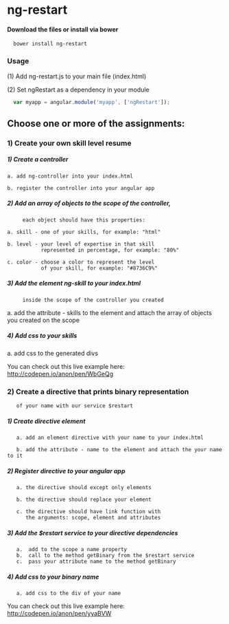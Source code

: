 ng-restart
==========

#### Download the files or install via bower

```shell
  bower install ng-restart
```

### Usage

(1) Add ng-restart.js to your main file (index.html)

(2) Set ngRestart as a dependency in your module

 ```javascript
   var myapp = angular.module('myapp', ['ngRestart']);
 ```

## Choose one or more of the assignments:

### 1) Create your own skill level resume

##### 1) Create a controller

    a. add ng-controller into your index.html

    b. register the controller into your angular app

##### 2) Add an array of objects to the scope of the controller,
         each object should have this properties:

    a. skill - one of your skills, for example: "html"

    b. level - your level of expertise in that skill
               represented in percentage, for example: "80%"

    c. color - choose a color to represent the level
               of your skill, for example: "#8736C9%"

##### 3) Add the element ng-skill to your index.html
         inside the scope of the controller you created

   a. add the attribute - skills to the element and attach the
      array of objects you created on the scope


##### 4) Add css to your skills

  a. add css to the generated divs

You can check out this live example here: http://codepen.io/anon/pen/WbGeQg


### 2) Create a directive that prints binary representation
       of your name with our service $restart

##### 1) Create directive element

       a. add an element directive with your name to your index.html

       b. add the attribute - name to the element and attach the your name to it

##### 2) Register directive to your angular app

       a. the directive should except only elements

       b. the directive should replace your element

       c. the directive should have link function with
          the arguments: scope, element and attributes

##### 3) Add the $restart service to your directive dependencies

       a.  add to the scope a name property
       b.  call to the method getBinary from the $restart service
       c.  pass your attribute name to the method getBinary


##### 4) Add css to your binary name

       a. add css to the div of your name

You can check out this live example here: http://codepen.io/anon/pen/yyaBVW

   
